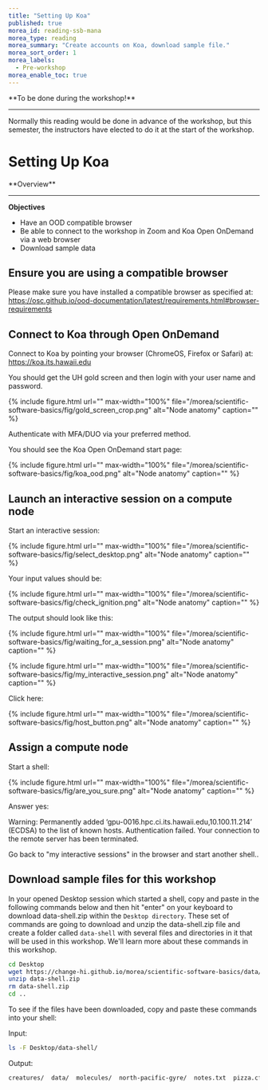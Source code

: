 ```yaml
---
title: "Setting Up Koa"
published: true
morea_id: reading-ssb-mana
morea_type: reading
morea_summary: "Create accounts on Koa, download sample file."
morea_sort_order: 1
morea_labels:
  - Pre-workshop
morea_enable_toc: true
---
```




<div class="alert alert-danger mt-3" role="alert" markdown="1">
<i class="fa-solid fa-circle-exclamation fa-xl"></i> **To be done during the workshop!**
<hr/>
Normally this reading would be done in advance of the workshop, but this semester, the instructors have elected to do it at the start of the workshop.

</div>

# Setting Up Koa

<div class="alert alert-success mt-3" role="alert" markdown="1">
<i class="fa-solid fa-globe fa-xl"></i> **Overview**
<hr/>

**Objectives**
  * Have an OOD compatible browser
  * Be able to connect to the workshop in Zoom and Koa Open OnDemand via a web browser
  * Download sample data
</div>

## Ensure you are using a compatible browser

Please make sure you have installed a compatible browser as specified at: <https://osc.github.io/ood-documentation/latest/requirements.html#browser-requirements>

## Connect to Koa through Open OnDemand

Connect to Koa by pointing your browser (ChromeOS, Firefox or Safari) at: <https://koa.its.hawaii.edu>

You should get the UH gold screen and then login with your user name and password.

{% include figure.html url="" max-width="100%" file="/morea/scientific-software-basics/fig/gold_screen_crop.png" alt="Node anatomy" caption="" %}

Authenticate with MFA/DUO via your preferred method.

You should see the Koa Open OnDemand start page:

{% include figure.html url="" max-width="100%" file="/morea/scientific-software-basics/fig/koa_ood.png" alt="Node anatomy" caption="" %}

## Launch an interactive session on a compute node

Start an interactive session:

{% include figure.html url="" max-width="100%" file="/morea/scientific-software-basics/fig/select_desktop.png" alt="Node anatomy" caption="" %}

Your input values should be:

{% include figure.html url="" max-width="100%" file="/morea/scientific-software-basics/fig/check_ignition.png" alt="Node anatomy" caption="" %}

The output should look like this:

{% include figure.html url="" max-width="100%" file="/morea/scientific-software-basics/fig/waiting_for_a_session.png" alt="Node anatomy" caption="" %}

{% include figure.html url="" max-width="100%" file="/morea/scientific-software-basics/fig/my_interactive_session.png" alt="Node anatomy" caption="" %}

Click here:

{% include figure.html url="" max-width="100%" file="/morea/scientific-software-basics/fig/host_button.png" alt="Node anatomy" caption="" %}

## Assign a compute node

Start a shell:

{% include figure.html url="" max-width="100%" file="/morea/scientific-software-basics/fig/are_you_sure.png" alt="Node anatomy" caption="" %}

Answer yes:

Warning: Permanently added ‘gpu-0016.hpc.ci.its.hawaii.edu,10.100.11.214’ (ECDSA) to the list of known hosts. Authentication failed. Your connection to the remote server has been terminated.

Go back to "my interactive sessions" in the browser and start another shell..

## Download sample files for this workshop

In your opened Desktop session which started a shell, copy and paste in the following commands below and then hit "enter" on your keyboard to download data-shell.zip within the `Desktop directory`. These set of commands are going to download and unzip the data-shell.zip file and create a folder called `data-shell` with several files and directories in it that will be used in this workshop. We'll learn more about these commands in this workshop. 

<div class="alert alert-secondary" role="alert" markdown="1">

```bash
cd Desktop
wget https://change-hi.github.io/morea/scientific-software-basics/data/data-shell.zip
unzip data-shell.zip
rm data-shell.zip
cd ..
```

</div>

To see if the files have been downloaded, copy and paste these commands into your shell:

<div class="alert alert-secondary" role="alert" markdown="1">

Input: 

```bash
ls -F Desktop/data-shell/
```

Output:

```bash
creatures/  data/  molecules/  north-pacific-gyre/  notes.txt  pizza.cfg  solar.pdf  writing/
```

</div>